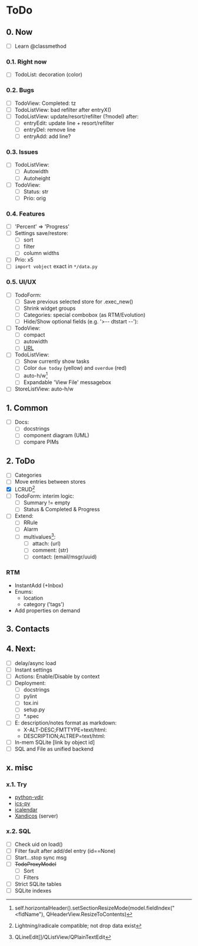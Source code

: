 # ToDo

## 0. Now
- [ ] Learn @classmethod

### 0.1. Right now
- [ ] TodoList: decoration (color)

### 0.2. Bugs
- [ ] TodoView: Completed: tz
- [ ] TodoListView: bad refilter after entryX()
- [ ] TodoListView: update/resort/refilter (?model) after:
  - [ ] entryEdit: update line + resort/refilter
  - [ ] entryDel: remove line
  - [ ] entryAdd: add line?

### 0.3. Issues
- [ ] TodoListView:
  - [ ] Autowidth
  - [ ] Autoheight
- [ ] TodoView:
  - [ ] Status: str
  - [ ] Prio: orig

### 0.4. Features
- [ ] 'Percent' => 'Progress'
- [ ] Settings save/restore:
  - [ ] sort
  - [ ] filter
  - [ ] column widths
- [ ] Prio: x5
- [ ] `import vobject` exact in `*/data.py`

### 0.5. UI/UX
- [ ] TodoForm:
  - [ ] Save previous selected store for .exec_new()
  - [ ] Shrink widget groups
  - [ ] Categories: special combobox (as RTM/Evolution)
  - [ ] Hide/Show optional fields (e.g. '>-- dtstart --'):
- [ ] TodoView:
  - [ ] compact
  - [ ] autowidth
  - [ ] [URL](URL)
- [ ] TodoListView:
  - [ ] Show currently show tasks
  - [ ] Color `due today` (yellow) and `overdue` (red)
  - [ ] auto-h/w[^1]
  - [ ] Expandable 'View File' messagebox
- [ ] StoreListView: auto-h/w

## 1. Common
- [ ] Docs:
  - [ ] docstrings
  - [ ] component diagram (UML)
  - [ ] compare PIMs

## 2. ToDo
- [ ] Categories
- [ ] Move entries between stores
- [x] LCRUD[^2]
- [ ] TodoForm: interim logic:
  - [ ] Summary != empty
  - [ ] Status & Completed & Progress
- [ ] Extend:
  - [ ] RRule
  - [ ] Alarm
  - [ ] multivalues[^4]:
     - [ ] attach: (url)
     - [ ] comment: (str)
     - [ ] contact: (email/msgr/uuid)

### RTM
- InstantAdd (+Inbox)
- Enums:
  - location
  - category ('tags')
- Add properties on demand

## 3. Contacts

## 4. Next:
- [ ] delay/async load
- [ ] Instant settings
- [ ] Actions: Enable/Disable by context
- [ ] Deployment:
  - [ ] docstrings
  - [ ] pylint
  - [ ] tox.ini
  - [ ] setup.py
  - [ ] \*.spec
- [ ] E: description/notes format as markdown:
  - X-ALT-DESC;FMTTYPE=text/html:
  - DESCRIPTION;ALTREP=text/html:
- [ ] In-mem SQLite [link by object id]
- [ ] SQL and File as unified backend

## x. misc

### x.1. Try
- [python-vdir](https://github.com/pimutils/python-vdir)
- [ics-py](https://github.com/ics-py/ics-py/)
- [icalendar](https://github.com/collective/icalendar/)
- [Xandicos](https://github.com/jelmer/xandikos) (server)

### x.2. SQL
- [ ] Check uid on load()
- [ ] Filter fault after add/del entry (id==None)
- [ ] Start...stop sync msg
- [ ] ~~TodoProxyModel~~
  - [ ] Sort
  - [ ] Filters
- [ ] Strict SQLite tables
- [ ] SQLite indexes

[^1]: self.horizontalHeader().setSectionResizeMode(model.fieldIndex("<fldName"), QHeaderView.ResizeToContents)
[^2]: Lightning/radicale compatible; not drop data exist
[^3]: CardBook/radicale compatible; not drop data exist
[^4]: QLineEdit[]/QListView/QPlainTextEdit
